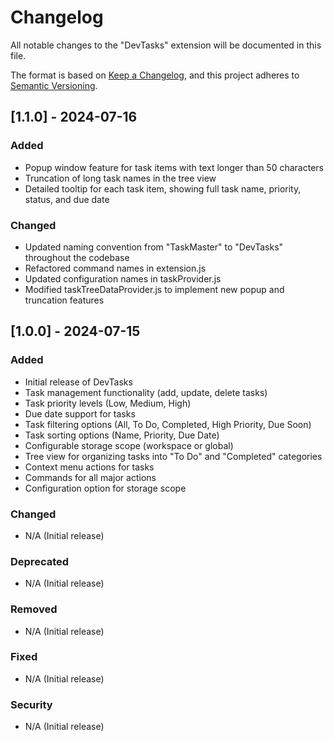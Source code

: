 # Changelog

All notable changes to the "DevTasks" extension will be documented in this file.

The format is based on [Keep a Changelog](https://keepachangelog.com/en/1.0.0/),
and this project adheres to [Semantic Versioning](https://semver.org/spec/v2.0.0.html).

## [1.1.0] - 2024-07-16

### Added

- Popup window feature for task items with text longer than 50 characters
- Truncation of long task names in the tree view
- Detailed tooltip for each task item, showing full task name, priority, status, and due date

### Changed

- Updated naming convention from "TaskMaster" to "DevTasks" throughout the codebase
- Refactored command names in extension.js
- Updated configuration names in taskProvider.js
- Modified taskTreeDataProvider.js to implement new popup and truncation features

## [1.0.0] - 2024-07-15

### Added

- Initial release of DevTasks
- Task management functionality (add, update, delete tasks)
- Task priority levels (Low, Medium, High)
- Due date support for tasks
- Task filtering options (All, To Do, Completed, High Priority, Due Soon)
- Task sorting options (Name, Priority, Due Date)
- Configurable storage scope (workspace or global)
- Tree view for organizing tasks into "To Do" and "Completed" categories
- Context menu actions for tasks
- Commands for all major actions
- Configuration option for storage scope

### Changed

- N/A (Initial release)

### Deprecated

- N/A (Initial release)

### Removed

- N/A (Initial release)

### Fixed

- N/A (Initial release)

### Security

- N/A (Initial release)
